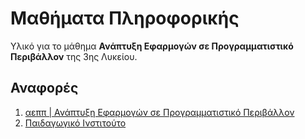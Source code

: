 Μαθήματα Πληροφορικής
================================================
Υλικό για το μάθημα **Ανάπτυξη Εφαρμογών σε Προγραμματιστικό Περιβάλλον** της 3ης Λυκείου. 

## Αναφορές
1. [αεππ | Ανάπτυξη Εφαρμογών σε Προγραμματιστικό Περιβάλλον](http://www.aepp.edu.gr/)
2. [Παιδαγωγικό Ινστιτούτο](http://www.pi-schools.gr/content/index.php?lesson_id=1&ep=67&c_id=273)
